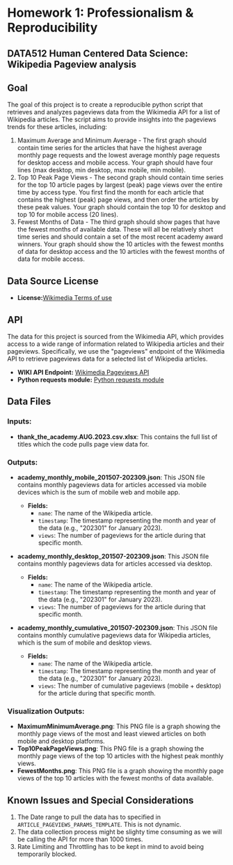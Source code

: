 # Homework 1: Professionalism & Reproducibility
## DATA512 Human Centered Data Science: Wikipedia Pageview analysis
## Goal

The goal of this project is to create a reproducible python script that retrieves and analyzes pageviews data from the Wikimedia API for a list of Wikipedia articles. The script aims to provide insights into the pageviews trends for these articles, including:
1. Maximum Average and Minimum Average - The first graph should contain time series for the articles that have the highest average monthly page requests and the lowest average monthly page requests for desktop access and mobile access. Your graph should have four lines (max desktop, min desktop, max mobile, min mobile).
2. Top 10 Peak Page Views - The second graph should contain time series for the top 10 article pages by largest (peak) page views over the entire time by access type. You first find the month for each article that contains the highest (peak) page views, and then order the articles by these peak values. Your graph should contain the top 10 for desktop and top 10 for mobile access (20 lines).
3. Fewest Months of Data - The third graph should show pages that have the fewest months of available data. These will all be relatively short time series and should contain a set of the most recent academy award winners. Your graph should show the 10 articles with the fewest months of data for desktop access and the 10 articles with the fewest months of data for mobile access.

## Data Source License
- **License:**[Wikimedia Terms of use](https://www.mediawiki.org/wiki/API:REST_API#Terms_and_conditions) 

## API
The data for this project is sourced from the Wikimedia API, which provides access to a wide range of information related to Wikipedia articles and their pageviews. Specifically, we use the "pageviews" endpoint of the Wikimedia API to retrieve pageviews data for a selected list of Wikipedia articles.

- **WIKI API Endpoint:** [Wikimedia Pageviews API](https://wikitech.wikimedia.org/wiki/Analytics/AQS/Pageviews)
- **Python requests module:** [Python requests module](https://pypi.org/project/requests/)

## Data Files
### Inputs:
- **thank_the_academy.AUG.2023.csv.xlsx**: This contains the full list of titles which the code pulls page view data for.

### Outputs:

- **academy_monthly_mobile_201507-202309.json**: This JSON file contains monthly pageviews data for articles accessed via mobile devices which is the sum of mobile web and mobile app.
   - **Fields:**
     - `name`: The name of the Wikipedia article.
     - `timestamp`: The timestamp representing the month and year of the data (e.g., "202301" for January 2023).
     - `views`: The number of pageviews for the article during that specific month.

- **academy_monthly_desktop_201507-202309.json**: This JSON file contains monthly pageviews data for articles accessed via desktop.
   - **Fields:**
     - `name`: The name of the Wikipedia article.
     - `timestamp`: The timestamp representing the month and year of the data (e.g., "202301" for January 2023).
     - `views`: The number of pageviews for the article during that specific month.

- **academy_monthly_cumulative_201507-202309.json**: This JSON file contains monthly cumulative pageviews data for Wikipedia articles, which is the sum of mobile and desktop views.
   - **Fields:**
     - `name`: The name of the Wikipedia article.
     - `timestamp`: The timestamp representing the month and year of the data (e.g., "202301" for January 2023).
     - `views`: The number of cumulative pageviews (mobile + desktop) for the article during that specific month.

### Visualization Outputs:

- **MaximumMinimumAverage.png**: This PNG file is a graph showing the monthly page views of the most and least viewed articles on both mobile and desktop platforms.
- **Top10PeakPageViews.png**: This PNG file is a graph showing the monthly page views of the top 10 articles with the highest peak monthly views.
- **FewestMonths.png**: This PNG file is a graph showing the monthly page views of the top 10 articles with the fewest months of data available.


## Known Issues and Special Considerations
1. The Date range to pull the data has to specified in `ARTICLE_PAGEVIEWS_PARAMS_TEMPLATE`. This is not dynamic.
2. The data collection process might be slighty time consuming as we will be calling the API for more than 1000 times.
3. Rate Limiting and Throttling has to be kept in mind to avoid being temporarily blocked.
